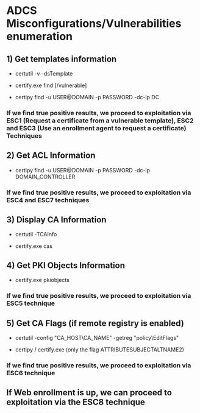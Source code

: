 # ADCS Misconfigurations/Vulnerabilities enumeration

## 1) Get templates information

 - certutil -v -dsTemplate

 - certify.exe find [/vulnerable]

 - certipy find -u USER@DOMAIN -p PASSWORD -dc-ip DC

### If we find true positive results, we proceed to exploitation via ESC1 (Request a certificate from a vulnerable template), ESC2 and ESC3 (Use an enrollment agent to request a certificate) Techniques

## 2) Get ACL Information

 - certipy find -u USER@DOMAIN -p PASSWORD -dc-ip DOMAIN_CONTROLLER

### If we find true positive results, we proceed to exploitation via ESC4 and ESC7 techniques

## 3) Display CA Information

 - certutil -TCAInfo

 - certify.exe cas

## 4) Get PKI Objects Information

 - certify.exe pkiobjects

### If we find true positive results, we proceed to exploitation via ESC5 technique

## 5) Get CA Flags (if remote registry is enabled)

 - certutil -config "CA_HOST\CA_NAME" -getreg "policy\EditFlags"

 - certipy / certify.exe (only the flag ATTRIBUTESUBJECTALTNAME2)

### If we find true positive results, we proceed to exploitation via ESC6 technique

## If Web enrollment is up, we can proceed to exploitation via the ESC8 technique
